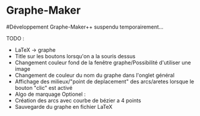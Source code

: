 # Graphe-Maker

#Développement Graphe-Maker++ suspendu temporairement...

TODO :
  - LaTeX -> graphe
  - Title sur les boutons lorsqu'on a la souris dessus
  - Changement couleur fond de la fenêtre graphe/Possibilité d'utiliser une image
  - Changement de couleur du nom du graphe dans l'onglet général
  - Affichage des milieux/"point de deplacement" des arcs/aretes lorsque le bouton "clic" est activé
  - Algo de marquage
Optionel :
  - Création des arcs avec courbe de bézier a 4 points
  - Sauvegarde du graphe en fichier LaTeX

